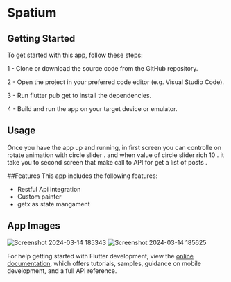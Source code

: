 
# Spatium


## Getting Started

To get started with this app, follow these steps:

  1 - Clone or download the source code from the GitHub repository.
  
  2 - Open the project in your preferred code editor (e.g. Visual Studio Code).
  
  3 - Run flutter pub get to install the dependencies.
  
  4 - Build and run the app on your target device or emulator.
  
## Usage

Once you have the app up and running, in first screen you can controlle on rotate animation with circle slider . and when value of circle slider rich 10 . it take you to second screen that make call to API for get a list of posts .

##Features
This app includes the following features:
  - Restful Api integration
  - Custom painter
  - getx as state mangament

## App Images
![Screenshot 2024-03-14 185343](https://github.com/hassan553/spatium_task/assets/74131893/4cd60919-99e4-490a-be82-0a0c54f1e1ce)
![Screenshot 2024-03-14 185625](https://github.com/hassan553/spatium_task/assets/74131893/f348c802-1d76-41b0-9599-a04e53af8e0e)


For help getting started with Flutter development, view the
[online documentation](https://docs.flutter.dev/), which offers tutorials,
samples, guidance on mobile development, and a full API reference.
